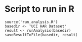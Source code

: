 # Script to run in R

```
source('run_analysis.R')
basedir <- 'UCI HAR Dataset'
result <- runAnalysis(basedir)
saveResultToFile(basedir, result)
```


